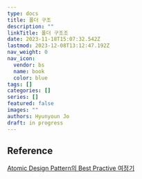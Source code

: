```yaml
---
type: docs
title: 폴더 구조
description: ""
linkTitle: 폴더 구조조
date: 2023-11-18T15:07:32.542Z
lastmod: 2023-12-08T13:12:47.192Z
nav_weight: 0
nav_icon:
  vendor: bs
  name: book
  color: blue
tags: []
categories: []
series: []
featured: false
images: ""
authors: Hyunyoun Jo
draft: in progress
---
```


## Reference

[Atomic Design Pattern의 Best Practive 여정기](https://yozm.wishket.com/magazine/detail/1531/)
